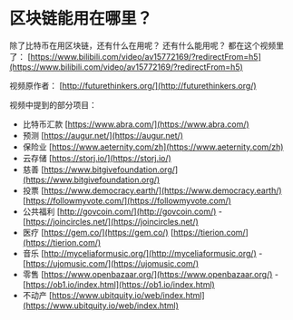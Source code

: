# 区块链能用在哪里？

除了比特币在用区块链，还有什么在用呢？
还有什么能用呢？
都在这个视频里了：
[https://www.bilibili.com/video/av15772169/?redirectFrom=h5](https://www.bilibili.com/video/av15772169/?redirectFrom=h5)


视频原作者： [http://futurethinkers.org/](http://futurethinkers.org/)

视频中提到的部分项目：

- 比特币汇款 [https://www.abra.com/](https://www.abra.com/)
- 预测 [https://augur.net/](https://augur.net/)
- 保险业 [https://www.aeternity.com/zh](https://www.aeternity.com/zh)
- 云存储 [https://storj.io/](https://storj.io/)
- 慈善 [https://www.bitgivefoundation.org/](https://www.bitgivefoundation.org/)
- 投票 [https://www.democracy.earth/](https://www.democracy.earth/) [https://followmyvote.com/](https://followmyvote.com/)
- 公共福利 [http://govcoin.com/](http://govcoin.com/) - [https://joincircles.net/](https://joincircles.net/)
- 医疗 [https://gem.co/](https://gem.co/) [https://tierion.com/](https://tierion.com/)
- 音乐 [http://myceliaformusic.org/](http://myceliaformusic.org/) - [https://ujomusic.com/](https://ujomusic.com/)
- 零售 [https://www.openbazaar.org/](https://www.openbazaar.org/) - [https://ob1.io/index.html](https://ob1.io/index.html)
- 不动产 [https://www.ubitquity.io/web/index.html](https://www.ubitquity.io/web/index.html)

